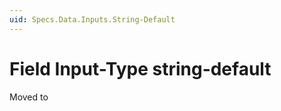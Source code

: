 ```yaml
---
uid: Specs.Data.Inputs.String-Default
---
```

# Field Input-Type **string-default**

Moved to [](xref:Basics.Data.Fields.String-Default)
